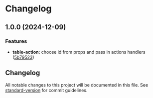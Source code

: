 # Changelog

## 1.0.0 (2024-12-09)


### Features

* **table-action:** choose id from props and pass in actions handlers ([5b79523](https://github.com/lukaszwisniewski88/SimpleSvelteTable/commit/5b79523dfb118deaa84f6dc20b5b1a7d9f795fc1))

## Changelog

All notable changes to this project will be documented in this file. See [standard-version](https://github.com/conventional-changelog/standard-version) for commit guidelines.
